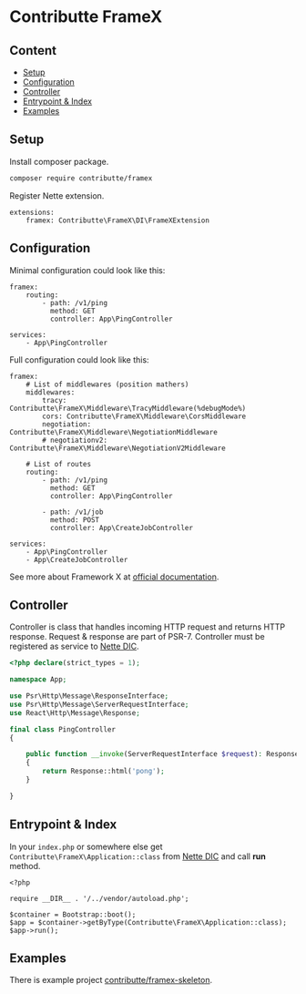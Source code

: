 # Contributte FrameX

## Content

- [Setup](#setup)
- [Configuration](#configuration)
- [Controller](#controller)
- [Entrypoint & Index](#entrypoint--index)
- [Examples](#examples)

## Setup

Install composer package.

```bash
composer require contributte/framex
```

Register Nette extension.

```neon
extensions:
	framex: Contributte\FrameX\DI\FrameXExtension
```

## Configuration

Minimal configuration could look like this:

```neon
framex:
	routing:
		- path: /v1/ping
		  method: GET
		  controller: App\PingController

services:
	- App\PingController
```

Full configuration could look like this:

```neon
framex:
	# List of middlewares (position mathers)
	middlewares:
		tracy: Contributte\FrameX\Middleware\TracyMiddleware(%debugMode%)
		cors: Contributte\FrameX\Middleware\CorsMiddleware
		negotiation: Contributte\FrameX\Middleware\NegotiationMiddleware
		# negotiationv2: Contributte\FrameX\Middleware\NegotiationV2Middleware

	# List of routes
	routing:
		- path: /v1/ping
		  method: GET
		  controller: App\PingController

		- path: /v1/job
		  method: POST
		  controller: App\CreateJobController

services:
    - App\PingController
    - App\CreateJobController
```

See more about Framework X at [official documentation](https://framework-x.org/).

## Controller

Controller is class that handles incoming HTTP request and returns HTTP response. Request & response are part of PSR-7.
Controller must be registered as service to [Nette DIC](https://doc.nette.org/en/dependency-injection/nette-container).

```php
<?php declare(strict_types = 1);

namespace App;

use Psr\Http\Message\ResponseInterface;
use Psr\Http\Message\ServerRequestInterface;
use React\Http\Message\Response;

final class PingController
{

	public function __invoke(ServerRequestInterface $request): ResponseInterface
	{
		return Response::html('pong');
	}

}
```

## Entrypoint & Index

In your `index.php` or somewhere else get `Contributte\FrameX\Application::class` from [Nette DIC](https://doc.nette.org/en/dependency-injection/nette-container) and call **run** method.

```
<?php

require __DIR__ . '/../vendor/autoload.php';

$container = Bootstrap::boot();
$app = $container->getByType(Contributte\FrameX\Application::class);
$app->run();
```

## Examples

There is example project [contributte/framex-skeleton](https://github.com/contributte/framex-skeleton).

